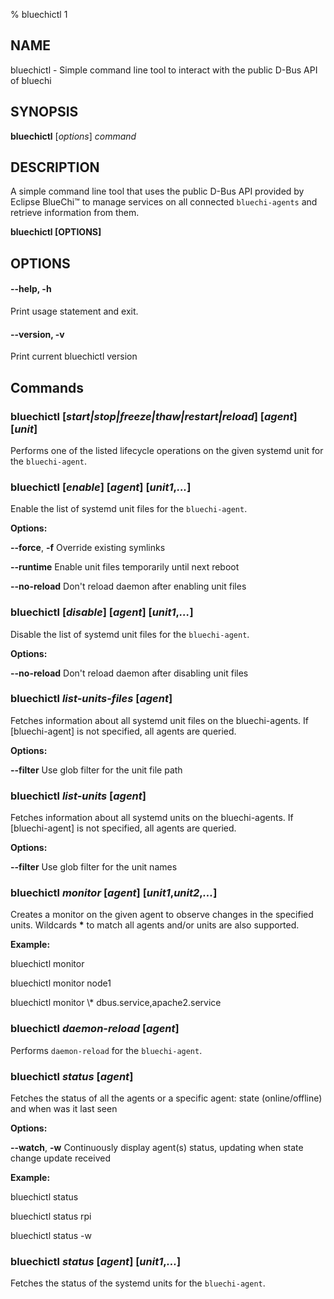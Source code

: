 % bluechictl 1

## NAME

bluechictl - Simple command line tool to interact with the public D-Bus API of bluechi

## SYNOPSIS

**bluechictl** [*options*] *command*

## DESCRIPTION

A simple command line tool that uses the public D-Bus API provided by Eclipse BlueChi™ to manage services on all connected `bluechi-agents` and retrieve information from them.

**bluechictl [OPTIONS]**

## OPTIONS

#### **--help**, **-h**

Print usage statement and exit.

#### **--version**,  **-v**

Print current bluechictl version

## Commands

### **bluechictl** [*start|stop|freeze|thaw|restart|reload*] [*agent*] [*unit*]

Performs one of the listed lifecycle operations on the given systemd unit for the `bluechi-agent`.

### **bluechictl** [*enable*] [*agent*] [*unit1*,*...*]

Enable the list of systemd unit files for the `bluechi-agent`.


**Options:**

**--force**, **-f**
    Override existing symlinks

**--runtime**
    Enable unit files temporarily until next reboot

**--no-reload**
    Don't reload daemon after enabling unit files

### **bluechictl** [*disable*] [*agent*] [*unit1*,*...*]

Disable the list of systemd unit files for the `bluechi-agent`.


**Options:**

**--no-reload**
    Don't reload daemon after disabling unit files

### **bluechictl** *list-units-files* [*agent*]

Fetches information about all systemd unit files on the bluechi-agents. If [bluechi-agent] is not specified, all agents are queried.

**Options:**

**--filter**
    Use glob filter for the unit file path

### **bluechictl** *list-units* [*agent*]

Fetches information about all systemd units on the bluechi-agents. If [bluechi-agent] is not specified, all agents are queried.

**Options:**

**--filter**
    Use glob filter for the unit names

### **bluechictl** *monitor* [*agent*] [*unit1*,*unit2*,*...*]

Creates a monitor on the given agent to observe changes in the specified units. Wildcards **\*** to match all agents and/or units are also supported.


**Example:**

bluechictl monitor

bluechictl monitor node1

bluechictl monitor \\\* dbus.service,apache2.service

### **bluechictl** *daemon-reload* [*agent*]

Performs `daemon-reload` for the `bluechi-agent`.

### **bluechictl** *status* [*agent*]

Fetches the status of all the agents or a specific agent: state (online/offline) and when was it last seen


**Options:**

**--watch**, **-w**
    Continuously display agent(s) status, updating when state change update received


**Example:**

bluechictl status

bluechictl status rpi

bluechictl status -w

### **bluechictl** *status* [*agent*] [*unit1*,*...*]

Fetches the status of the systemd units for the `bluechi-agent`.
